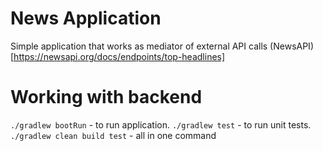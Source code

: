 # News Application

Simple application that works as mediator of external API calls (NewsAPI)[https://newsapi.org/docs/endpoints/top-headlines]

# Working with backend
`./gradlew bootRun` - to run application. 
`./gradlew test` - to run unit tests. 
`./gradlew clean build test` - all in one command


